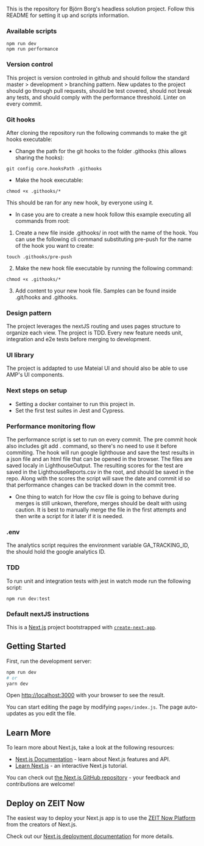 This is the repository for Björn Borg's headless solution project. Follow this README for setting it up and scripts information.

### Available scripts

```
npm run dev
npm run performance
```

### Version control

This project is version controled in github and should follow the standard master > development > branching pattern. New updates to the project should go through pull requests, should be test covered, should not break any tests, and should comply with the performance threshold. Linter on every commit.

### Git hooks

After cloning the repository run the following commands to make the git hooks executable:

- Change the path for the git hooks to the folder .githooks (this allows sharing the hooks):

```
git config core.hooksPath .githooks
```

- Make the hook executable:

```
chmod +x .githooks/*
```

This should be ran for any new hook, by everyone using it.

- In case you are to create a new hook follow this example executing all commands from root:

1. Create a new file inside .githooks/ in root with the name of the hook. You can use the following cli command substituting pre-push for the name of the hook you want to create:

```
touch .githooks/pre-push
```

2. Make the new hook file executable by running the following command:

```
chmod +x .githooks/*
```

3. Add content to your new hook file. Samples can be found inside .git/hooks and .githooks.

### Design pattern

The project leverages the nextJS routing and uses pages structure to organize each view.
The project is TDD. Every new feature needs unit, integration and e2e tests before merging to development.

### UI library

The project is addapted to use Mateial UI and should also be able to use AMP's UI components.

### Next steps on setup

- Setting a docker container to run this project in.
- Set the first test suites in Jest and Cypress.

### Performance monitoring flow

The performance script is set to run on every commit. The pre commit hook also includes git add . command, so there's no need to use it before commiting. The hook will run google lighthouse and save the test results in a json file and an html file that can be opened in the browser. The files are saved localy in LighthouseOutput.
The resulting scores for the test are saved in the LighthouseReports.csv in the root, and should be saved in the repo. Along with the scores the script will save the date and commit id so that performance changes can be tracked down in the commit tree.

- One thing to watch for
  How the csv file is going to behave during merges is still unkown, therefore, merges should be dealt with using caution. It is best to manually merge the file in the first attempts and then write a script for it later if it is needed.

### .env

The analytics script requires the environment variable GA_TRACKING_ID, the should hold the google analytics ID.

### TDD

To run unit and integration tests with jest in watch mode run the following script:

```
npm run dev:test
```

### Default nextJS instructions

This is a [Next.js](https://nextjs.org/) project bootstrapped with [`create-next-app`](https://github.com/zeit/next.js/tree/canary/packages/create-next-app).

## Getting Started

First, run the development server:

```bash
npm run dev
# or
yarn dev
```

Open [http://localhost:3000](http://localhost:3000) with your browser to see the result.

You can start editing the page by modifying `pages/index.js`. The page auto-updates as you edit the file.

## Learn More

To learn more about Next.js, take a look at the following resources:

- [Next.js Documentation](https://nextjs.org/docs) - learn about Next.js features and API.
- [Learn Next.js](https://nextjs.org/learn) - an interactive Next.js tutorial.

You can check out [the Next.js GitHub repository](https://github.com/zeit/next.js/) - your feedback and contributions are welcome!

## Deploy on ZEIT Now

The easiest way to deploy your Next.js app is to use the [ZEIT Now Platform](https://zeit.co/import?utm_medium=default-template&filter=next.js&utm_source=create-next-app&utm_campaign=create-next-app-readme) from the creators of Next.js.

Check out our [Next.js deployment documentation](https://nextjs.org/docs/deployment) for more details.
